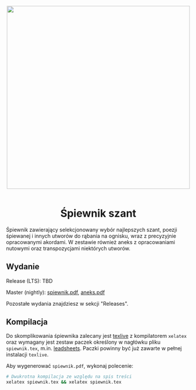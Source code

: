 <p align="center" style="margin-bottom: 50px">
  <img style="width: 500px"
  src="https://raw.githubusercontent.com/dzierzanowski/spiewnik-szant/master/images/front-obrazek-readme.png" />
</p>

<h1 style="text-align: center">Śpiewnik szant</h1>

Śpiewnik zawierający selekcjonowany wybór najlepszych szant, poezji śpiewanej
i innych utworów do rąbania na ognisku, wraz z precyzyjnie opracowanymi
akordami. W zestawie również aneks z opracowaniami nutowymi oraz transpozycjami
niektórych utworów.

## Wydanie

Release (LTS): TBD

Master (nightly): [spiewnik.pdf](https://github.com/dzierzanowski/spiewnik-szant/raw/master/spiewnik.pdf), 
[aneks.pdf](https://github.com/dzierzanowski/spiewnik-szant/raw/master/aneks.pdf)

Pozostałe wydania znajdziesz w sekcji "Releases".

## Kompilacja
Do skomplikowania śpiewnika zalecany jest [texlive](http://tug.org/texlive/) z
kompilatorem `xelatex` oraz wymagany jest zestaw paczek określony w nagłówku
pliku `spiewnik.tex`, m.in. [leadsheets](https://github.com/cgnieder/leadsheets).
Paczki powinny być już zawarte w pełnej instalacji `texlive`.

Aby wygenerować `spiewnik.pdf`, wykonaj polecenie:

```bash
# Dwukrotna kompilacja ze względu na spis treści
xelatex spiewnik.tex && xelatex spiewnik.tex
```
